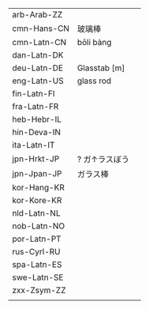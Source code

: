 | | | |
|-|-|-|
| arb-Arab-ZZ |  |  |
| cmn-Hans-CN | 玻璃棒 |  |
| cmn-Latn-CN | bōli bàng |  |
| dan-Latn-DK |  |  |
| deu-Latn-DE | Glasstab [m] |  |
| eng-Latn-US | glass rod |  |
| fin-Latn-FI |  |  |
| fra-Latn-FR |  |  |
| heb-Hebr-IL |  |  |
| hin-Deva-IN |  |  |
| ita-Latn-IT |  |  |
| jpn-Hrkt-JP | ? ガ↑ラスぼう |  |
| jpn-Jpan-JP | ガラス棒 |  |
| kor-Hang-KR |  |  |
| kor-Kore-KR |  |  |
| nld-Latn-NL |  |  |
| nob-Latn-NO |  |  |
| por-Latn-PT |  |  |
| rus-Cyrl-RU |  |  |
| spa-Latn-ES |  |  |
| swe-Latn-SE |  |  |
| zxx-Zsym-ZZ |  |  |
|  |  |  |

